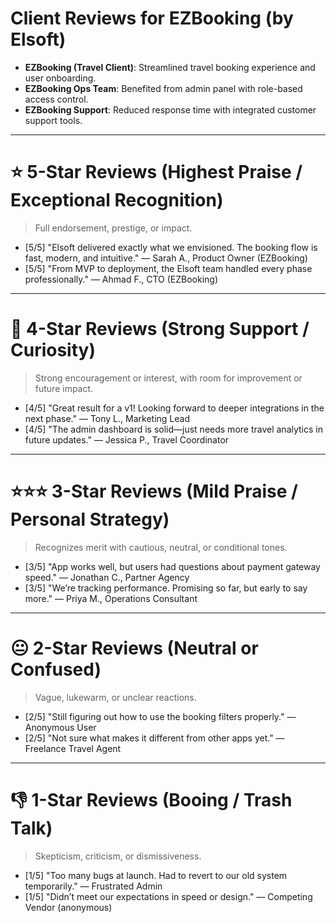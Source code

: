 # Client Reviews for EZBooking (by Elsoft)

- **EZBooking (Travel Client)**: Streamlined travel booking experience and user onboarding.
- **EZBooking Ops Team**: Benefited from admin panel with role-based access control.
- **EZBooking Support**: Reduced response time with integrated customer support tools.

---

# ⭐ 5-Star Reviews (Highest Praise / Exceptional Recognition)

> Full endorsement, prestige, or impact.

- [5/5] "Elsoft delivered exactly what we envisioned. The booking flow is fast, modern, and intuitive." — Sarah A., Product Owner (EZBooking)  
- [5/5] "From MVP to deployment, the Elsoft team handled every phase professionally." — Ahmad F., CTO (EZBooking)

---

# 🌠 4-Star Reviews (Strong Support / Curiosity)

> Strong encouragement or interest, with room for improvement or future impact.

- [4/5] "Great result for a v1! Looking forward to deeper integrations in the next phase." — Tony L., Marketing Lead  
- [4/5] "The admin dashboard is solid—just needs more travel analytics in future updates." — Jessica P., Travel Coordinator

---

# ⭐⭐⭐ 3-Star Reviews (Mild Praise / Personal Strategy)

> Recognizes merit with cautious, neutral, or conditional tones.

- [3/5] "App works well, but users had questions about payment gateway speed." — Jonathan C., Partner Agency  
- [3/5] "We’re tracking performance. Promising so far, but early to say more." — Priya M., Operations Consultant

---

# 😐 2-Star Reviews (Neutral or Confused)

> Vague, lukewarm, or unclear reactions.

- [2/5] "Still figuring out how to use the booking filters properly." — Anonymous User  
- [2/5] "Not sure what makes it different from other apps yet." — Freelance Travel Agent

---

# 👎 1-Star Reviews (Booing / Trash Talk)

> Skepticism, criticism, or dismissiveness.

- [1/5] "Too many bugs at launch. Had to revert to our old system temporarily." — Frustrated Admin  
- [1/5] "Didn’t meet our expectations in speed or design." — Competing Vendor (anonymous)
